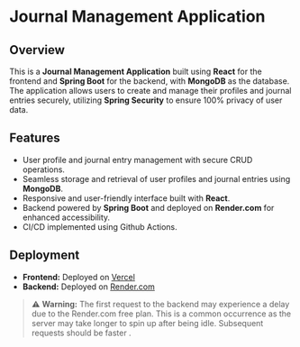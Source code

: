 # Journal Management Application

## Overview

This is a **Journal Management Application** built using **React** for the frontend and **Spring Boot** for the backend, with **MongoDB** as the database. The application allows users to create and manage their profiles and journal entries securely, utilizing **Spring Security** to ensure 100% privacy of user data.

## Features

- User profile and journal entry management with secure CRUD operations.
- Seamless storage and retrieval of user profiles and journal entries using **MongoDB**.
- Responsive and user-friendly interface built with **React**.
- Backend powered by **Spring Boot** and deployed on **Render.com** for enhanced accessibility.
- CI/CD implemented using Github Actions.

## Deployment

- **Frontend:** Deployed on [Vercel](https://journal-app-chetankansal.vercel.app/)
- **Backend:** Deployed on [Render.com](https://journalapp-xtcm.onrender.com)

> ⚠️ **Warning:** The first request to the backend may experience a delay due to the Render.com free plan. This is a common occurrence as the server may take longer to spin up after being idle. Subsequent requests should be faster .
